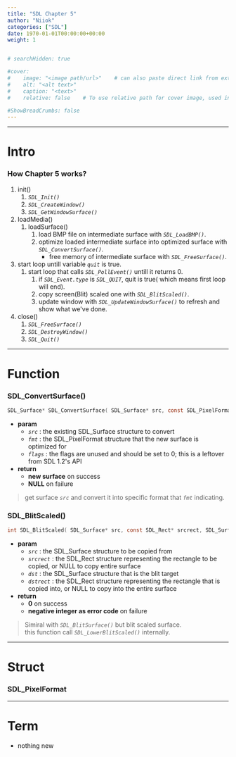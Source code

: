 ```yaml
---
title: "SDL Chapter 5"
author: "Niiok"
categories: ["SDL"]
date: 1970-01-01T00:00:00+00:00
weight: 1


# searchHidden: true

#cover:
#    image: "<image path/url>"    # can also paste direct link from external site
#    alt: "<alt text>"
#    caption: "<text>"
#    relative: false 	# To use relative path for cover image, used in hugo Page-bundles

#ShowBreadCrumbs: false
---
```


<!--
- [Intro](#intro)
  - How Chapter 5 works?

- [Function](#function)
  - SDL_ConvertSurface()
  - SDL_BlitScaled()

- [Struct](#struct)
  - SDL_PixelFormat

- [Term](#term)
  - nothing new
-->

- - - - - - - - - - - - - - - - - - - - - - - - - - - - - - - - - - - - - - - - - - - - - - - - - - - - - - - - - - - - - - - - - - - - - - - - - - - 

# Intro
    
### How Chapter 5 works?
  1. init()
     1. _`SDL_Init()`_
     2. _`SDL_CreateWindow()`_
     3. _`SDL_GetWindowSurface()`_
  2. loadMedia()
     1. loadSurface()
        1. load BMP file on intermediate surface with _`SDL_LoadBMP()`_.
        2. optimize loaded intermediate surface into optimized surface with _`SDL_ConvertSurface()`_.
           - free memory of intermediate surface with _`SDL_FreeSurface()`_.
  3. start loop untill variable _`quit`_ is true.
     1. start loop that calls _`SDL_PollEvent()`_ untill it returns 0.
        1. if _`SDL_Event.type`_ is _`SDL_QUIT`_, quit is true( which means first loop will end).
        2. copy screen(Blit) scaled one with _`SDL_BlitScaled()`_.
        3. update window with _`SDL_UpdateWindowSurface()`_ to refresh and show what we've done.
  4. close()
     1. _`SDL_FreeSurface()`_
     2. _`SDL_DestroyWindow()`_
     3. _`SDL_Quit()`_
    
- - - - - - - - - - - - - - - - - - - - - - - - - - - - - - - - - - - - - - - - - - - - - - - - - - - - - - - - - - - - - - - - - - - - - - - - - - - 

# Function
    
### SDL_ConvertSurface()
  ```C
  SDL_Surface* SDL_ConvertSurface( SDL_Surface* src, const SDL_PixelFormat* fmt, Uint32 flags );
  ```
  - **param**
    - _`src`_ : the existing SDL_Surface structure to convert
    - _`fmt`_ : the SDL_PixelFormat structure that the new surface is optimized for
    - _`flags`_ : the flags are unused and should be set to 0; this is a leftover from SDL 1.2's API
  - **return**
    - **new surface** on success
    - **NULL** on failure
  > get surface _`src`_ and convert it into specific format that _`fmt`_ indicating.    
    

### SDL_BlitScaled()
  ```C
  int SDL_BlitScaled( SDL_Surface* src, const SDL_Rect* srcrect, SDL_Surface* dst, SDL_Rect* dstrect );
  ```
  - **param**
    - _`src`_ : the SDL_Surface structure to be copied from
    - _`srcrect`_ : the SDL_Rect structure representing the rectangle to be copied, or NULL to copy entire surface
    - _`dst`_ : the SDL_Surface structure that is the blit target
    - _`dstrect`_ : the SDL_Rect structure representing the rectangle that is copied into, or NULL to copy into the entire surface
  - **return**
    - **0** on success
    - **negative integer as error code** on failure
  > Simiral with _`SDL_BlitSurface()`_ but blit scaled surface.    
  > this function call _`SDL_LowerBlitScaled()`_ internally.    
    

- - - - - - - - - - - - - - - - - - - - - - - - - - - - - - - - - - - - - - - - - - - - - - - - - - - - - - - - - - - - - - - - - - - - - - - - - - - 

# Struct
    
### SDL_PixelFormat
    
- - - - - - - - - - - - - - - - - - - - - - - - - - - - - - - - - - - - - - - - - - - - - - - - - - - - - - - - - - - - - - - - - - - - - - - - - - - 

# Term
    
- nothing new
    
